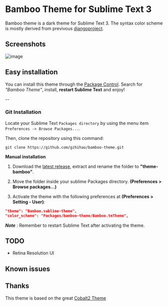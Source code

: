 # Bamboo Theme for Sublime Text 3

Bamboo theme is a dark theme for Sublime Text 3. The syntax color scheme is mostly derived from previvous [djangoproject](https://www.djangosites.org/s/www-djangoproject-com/).

## Screenshots

![image]()


## Easy installation
You can install this theme through the [Package Control](https://packagecontrol.io/installation). Search for *"Bamboo Theme"*, install, **restart Sublime Text** and enjoy!

--
### Git Installation

Locate your Sublime Text `Packages directory` by using the menu item `Preferences -> Browse Packages...`.

Then, clone the repository using this command:

    git clone https://github.com/gzhihao/bamboo-theme.git


**Manual installation**

1. Download the [latest release](https://github.com/gzhihao/bamboo-theme/releases/latest), extract and rename the folder to **"theme-bamboo"**.

2. Move the folder inside your sublime Packages directory. **(Preferences > Browse packages...)**

3. Activate the theme with the following preferences at  **(Preferences > Setting - User)**:

```json
"theme": "Bamboo.sublime-theme",
"color_scheme": "Packages/bamboo-theme/Bamboo.tmTheme",
```

***Note*** : Remember to restart Sublime Text after activating the theme.

## TODO
* Retina Resolution UI

## Known issues

## Thanks
This theme is based on the great [Cobalt2 Theme](https://github.com/wesbos/cobalt2)

